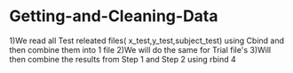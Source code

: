 # Getting-and-Cleaning-Data

1)We read all Test releated files( x_test,y_test,subject_test) using Cbind and then combine them into 1 file
2)We will do the same for Trial file's
3)Will then combine the results from Step 1 and Step 2 using rbind
4
